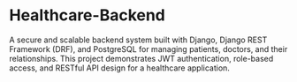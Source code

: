 # Healthcare-Backend
A secure and scalable backend system built with Django, Django REST Framework (DRF), and PostgreSQL for managing patients, doctors, and their relationships. This project demonstrates JWT authentication, role-based access, and RESTful API design for a healthcare application.
